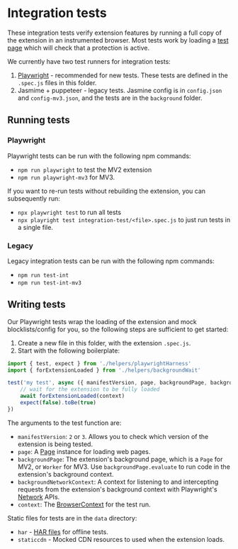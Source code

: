 # Integration tests

These integration tests verify extension features by running a full copy of the extension in an instrumented
browser. Most tests work by loading a [test page](https://privacy-test-pages.glitch.me/) which will check
that a protection is active.

We currently have two test runners for integration tests:
 1. [Playwright](https://playwright.dev/) - recommended for new tests. These tests are defined in the `.spec.js` files in this folder.
 2. Jasmime + puppeteer - legacy tests. Jasmine config is in `config.json` and `config-mv3.json`, and the tests are in the `background` folder.

## Running tests

### Playwright

Playwright tests can be run with the following npm commands:
 - `npm run playwright` to test the MV2 extension
 - `npm run playwright-mv3` for MV3.

If you want to re-run tests without rebuilding the extension, you can subsequently run:
 - `npx playwright test` to run all tests
 - `npx playright test integration-test/<file>.spec.js` to just run tests in a single file.

### Legacy

Legacy integration tests can be run with the following npm commands:
 - `npm run test-int`
 - `npm run test-int-mv3`

## Writing tests

Our Playwright tests wrap the loading of the extension and mock blocklists/config for you, so the
following steps are sufficient to get started:

 1. Create a new file in this folder, with the extension `.spec.js`.
 2. Start with the following boilerplate:

```js
import { test, expect } from './helpers/playwrightHarness'
import { forExtensionLoaded } from './helpers/backgroundWait'

test('my test', async ({ manifestVersion, page, backgroundPage, backgroundNetworkContext, context }) => {
    // wait for the extension to be fully loaded
    await forExtensionLoaded(context)
    expect(false).toBe(true)
})
```

The arguments to the test function are:
 - `manifestVersion`: `2` or `3`. Allows you to check which version of the extension is being tested.
 - `page`: A [Page](https://playwright.dev/docs/api/class-page) instance for loading web pages.
 - `backgroundPage`: The extension's background page, which is a `Page` for MV2, or `Worker` for MV3. Use `backgroundPage.evaluate` to run code in the extension's background context.
 - `backgroundNetworkContext`: A context for listening to and intercepting requests from the extension's background context with Playwright's [Network](https://playwright.dev/docs/network) APIs. 
 - `context`: The [BrowserContext](https://playwright.dev/docs/api/class-browsercontext) for the test run.

Static files for tests are in the `data` directory:
 - `har` - [HAR files](./data/har/README.md) for offline tests.
 - `staticcdn` - Mocked CDN resources to used when the extension loads.